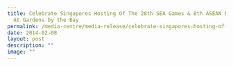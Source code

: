 ```yaml
---
title: Celebrate Singapores Hosting Of The 28th SEA Games & 8th ASEAN Para Games
  At Gardens by the Bay
permalink: /media-centre/media-release/celebrate-singapores-hosting-of-the-28th-sea-games-8th-asean-para/
date: 2014-02-08
layout: post
description: ""
image: ""
---
```

